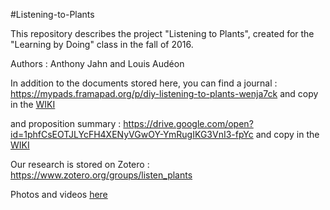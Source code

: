 #Listening-to-Plants

This repository describes the project "Listening to Plants", created for the "Learning by Doing" class in the fall of 2016.

Authors : Anthony Jahn and Louis Audéon

In addition to the documents stored here, you can find a journal : https://mypads.framapad.org/p/diy-listening-to-plants-wenja7ck and copy in the [WIKI](https://github.com/Anthony-CRIM2/Listening-to-Plants/wiki/Journal)

and proposition summary : https://drive.google.com/open?id=1phfCsEOTJLYcFH4XENyVGwOY-YmRugIKG3VnI3-fpYc and copy in the [WIKI](https://github.com/Anthony-CRIM2/Listening-to-Plants/wiki/Proposition)

Our research is stored on Zotero : https://www.zotero.org/groups/listen_plants

Photos and videos [here](https://github.com/Anthony-CRIM2/Listening-to-Plants/tree/master/IMG)

